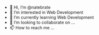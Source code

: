 - 👋 Hi, I’m @natebrate
- 👀 I’m interested in Web Development
- 🌱 I’m currently learning Web Development
- 💞️ I’m looking to collaborate on ...
- 📫 How to reach me ...

<!---
natebrate/natebrate is a ✨ special ✨ repository because its `README.md` (this file) appears on your GitHub profile.
You can click the Preview link to take a look at your changes.
--->
